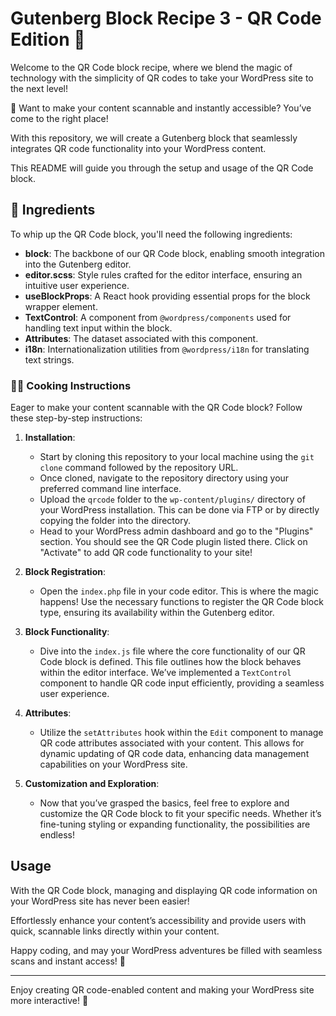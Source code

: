 # Gutenberg Block Recipe 3 - QR Code Edition 📲

Welcome to the QR Code block recipe, where we blend the magic of technology with the simplicity of QR codes to take your WordPress site to the next level!

📲 Want to make your content scannable and instantly accessible? You’ve come to the right place!

With this repository, we will create a Gutenberg block that seamlessly integrates QR code functionality into your WordPress content.

This README will guide you through the setup and usage of the QR Code block.

## 🧾 Ingredients

To whip up the QR Code block, you'll need the following ingredients:

- **block**: The backbone of our QR Code block, enabling smooth integration into the Gutenberg editor.
- **editor.scss**: Style rules crafted for the editor interface, ensuring an intuitive user experience.
- **useBlockProps**: A React hook providing essential props for the block wrapper element.
- **TextControl**: A component from `@wordpress/components` used for handling text input within the block.
- **Attributes**: The dataset associated with this component.
- **i18n**: Internationalization utilities from `@wordpress/i18n` for translating text strings.

### 👨‍🍳 Cooking Instructions

Eager to make your content scannable with the QR Code block? Follow these step-by-step instructions:

1. **Installation**:
	- Start by cloning this repository to your local machine using the `git clone` command followed by the repository URL.
	- Once cloned, navigate to the repository directory using your preferred command line interface.
	- Upload the `qrcode` folder to the `wp-content/plugins/` directory of your WordPress installation. This can be done via FTP or by directly copying the folder into the directory.
	- Head to your WordPress admin dashboard and go to the "Plugins" section. You should see the QR Code plugin listed there. Click on "Activate" to add QR code functionality to your site!

2. **Block Registration**:
	- Open the `index.php` file in your code editor. This is where the magic happens! Use the necessary functions to register the QR Code block type, ensuring its availability within the Gutenberg editor.

3. **Block Functionality**:
	- Dive into the `index.js` file where the core functionality of our QR Code block is defined. This file outlines how the block behaves within the editor interface. We’ve implemented a `TextControl` component to handle QR code input efficiently, providing a seamless user experience.

4. **Attributes**:
	- Utilize the `setAttributes` hook within the `Edit` component to manage QR code attributes associated with your content. This allows for dynamic updating of QR code data, enhancing data management capabilities on your WordPress site.

5. **Customization and Exploration**:
	- Now that you’ve grasped the basics, feel free to explore and customize the QR Code block to fit your specific needs. Whether it’s fine-tuning styling or expanding functionality, the possibilities are endless!

## Usage

With the QR Code block, managing and displaying QR code information on your WordPress site has never been easier!

Effortlessly enhance your content’s accessibility and provide users with quick, scannable links directly within your content.

Happy coding, and may your WordPress adventures be filled with seamless scans and instant access! 📲

---

Enjoy creating QR code-enabled content and making your WordPress site more interactive! 🎉
